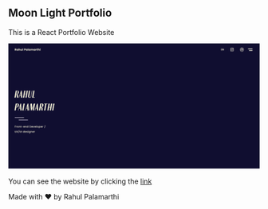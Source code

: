 ## Moon Light Portfolio

This is a React Portfolio Website

![Moon-light-portfolio-preview](https://github.com/Rahul-Palamarthi/moon-light-portfolio/blob/main/src/assets/images/moon-light-portfolio-preview.png)

You can see the website by clicking the [link](https://moon-light-portfolio.onrender.com "moon-light-portfolio")

Made with ❤️ by Rahul Palamarthi

